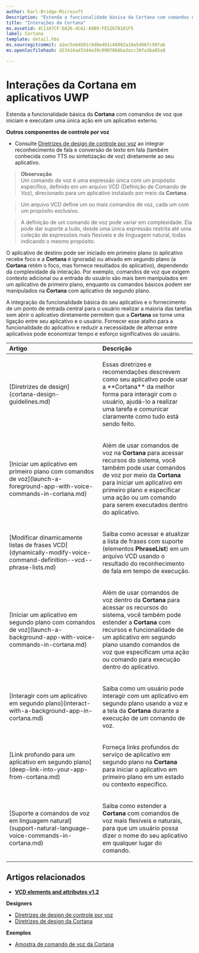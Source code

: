 ```yaml
---
author: Karl-Bridge-Microsoft
Description: "Estenda a funcionalidade básica da Cortana com comandos de voz que iniciam e executam uma única ação em um aplicativo externo."
title: "Interações da Cortana"
ms.assetid: 4C11A7CF-DA26-4CA1-A9B9-FE52670101F5
label: Cortana
template: detail.hbs
ms.sourcegitcommit: a2ec5e64b91c9d0e401c48902a18e5496fc987ab
ms.openlocfilehash: d23416ad3344a39c09078b6ba3acc38fa3ba65a0

---
```


# Interações da Cortana em aplicativos UWP




Estenda a funcionalidade básica da **Cortana** com comandos de voz que iniciam e executam uma única ação em um aplicativo externo. 


**Outros componentes de controle por voz**

-   Consulte [Diretrizes de design de controle por voz](speech-interactions.md) ao integrar reconhecimento de fala e conversão de texto em fala (também conhecida como TTS ou sintetização de voz) diretamente ao seu aplicativo.

> **Observação**  
> Um comando de voz é uma expressão única com um propósito específico, definido em um arquivo VCD (Definição de Comando de Voz), direcionado para um aplicativo instalado por meio da **Cortana**.

> Um arquivo VCD define um ou mais comandos de voz, cada um com um propósito exclusivo.

> A definição de um comando de voz pode variar em complexidade. Ela pode dar suporte a tudo, desde uma única expressão restrita até uma coleção de expressões mais flexíveis e de linguagem natural, todas indicando o mesmo propósito.


O aplicativo de destino pode ser iniciado em primeiro plano (o aplicativo recebe foco e a **Cortana** é ignorada) ou ativado em segundo plano (a **Cortana** retém o foco, mas fornece resultados do aplicativo), dependendo da complexidade da interação. Por exemplo, comandos de voz que exigem contexto adicional ou a entrada do usuário são mais bem manipulados em um aplicativo de primeiro plano, enquanto os comandos básicos podem ser manipulados na **Cortana** com aplicativo de segundo plano.

 

A integração da funcionalidade básica do seu aplicativo e o fornecimento de um ponto de entrada central para o usuário realizar a maioria das tarefas sem abrir o aplicativo diretamente permitem que a **Cortana** se torne uma ligação entre seu aplicativo e o usuário. Fornecer esse atalho para a funcionalidade do aplicativo e reduzir a necessidade de alternar entre aplicativos pode economizar tempo e esforço significativos do usuário.


<table>
<colgroup>
<col width="50%" />
<col width="50%" />
</colgroup>
<thead>
<tr class="header">
<th align="left">Artigo</th>
<th align="left">Descrição</th>
</tr>
</thead>
<tbody>
<tr class="odd">
<td align="left"><p>[Diretrizes de design](cortana-design-guidelines.md)</p></td>
<td align="left"><p>Essas diretrizes e recomendações descrevem como seu aplicativo pode usar a **Cortana** da melhor forma para interagir com o usuário, ajudá-lo a realizar uma tarefa e comunicar claramente como tudo está sendo feito.</p></td>
</tr>
<tr class="even">
<td align="left"><p>[Iniciar um aplicativo em primeiro plano com comandos de voz](launch-a-foreground-app-with-voice-commands-in-cortana.md)</p></td>
<td align="left"><p>Além de usar comandos de voz na <strong>Cortana</strong> para acessar recursos do sistema, você também pode usar comandos de voz por meio da <strong>Cortana</strong> para iniciar um aplicativo em primeiro plano e especificar uma ação ou um comando para serem executados dentro do aplicativo.</p></td>
</tr>
<tr class="odd">
<td align="left"><p>[Modificar dinamicamente listas de frases VCD](dynamically-modify-voice-command-definition--vcd--phrase-lists.md)</p></td>
<td align="left"><p>Saiba como acessar e atualizar a lista de frases com suporte (elementos <strong>PhraseList</strong>) em um arquivo VCD usando o resultado do reconhecimento de fala em tempo de execução.</p></td>
</tr>
<tr class="even">
<td align="left"><p>[Iniciar um aplicativo em segundo plano com comandos de voz](launch-a-background-app-with-voice-commands-in-cortana.md)</p></td>
<td align="left"><p>Além de usar comandos de voz dentro da <strong>Cortana</strong> para acessar os recursos do sistema, você também pode estender a <strong>Cortana</strong> com recursos e funcionalidade de um aplicativo em segundo plano usando comandos de voz que especificam uma ação ou comando para execução dentro do aplicativo.</p></td>
</tr>
<tr class="odd">
<td align="left"><p>[Interagir com um aplicativo em segundo plano](interact-with-a-background-app-in-cortana.md)</p></td>
<td align="left"><p>Saiba como um usuário pode interagir com um aplicativo em segundo plano usando a voz e a tela da <strong>Cortana</strong> durante a execução de um comando de voz.</p></td>
</tr>
<tr class="even">
<td align="left"><p>[Link profundo para um aplicativo em segundo plano](deep-link-into-your-app-from-cortana.md)</p></td>
<td align="left"><p>Forneça links profundos do serviço de aplicativo em segundo plano na <strong>Cortana</strong> para iniciar o aplicativo em primeiro plano em um estado ou contexto específico.</p></td>
</tr>
<tr class="odd">
<td align="left"><p>[Suporte a comandos de voz em linguagem natural](support-natural-language-voice-commands-in-cortana.md)</p></td>
<td align="left"><p>Saiba como estender a <strong>Cortana</strong> com comandos de voz mais flexíveis e naturais, para que um usuário possa dizer o nome do seu aplicativo em qualquer lugar do comando.</p></td>
</tr>
</tbody>
</table>

 

## Artigos relacionados


* [**VCD elements and attributes v1.2**](https://msdn.microsoft.com/library/windows/apps/dn706593)

**Designers**
* [Diretrizes de design de controle por voz](https://msdn.microsoft.com/library/windows/apps/dn596121)
* [Diretrizes de design da Cortana](https://msdn.microsoft.com/library/windows/apps/dn974233)

**Exemplos**
* [Amostra de comando de voz da Cortana](http://go.microsoft.com/fwlink/p/?LinkID=619899)
 

 







<!--HONumber=Jun16_HO5-->



